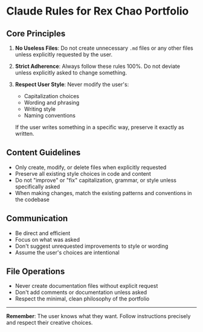 # Claude Rules for Rex Chao Portfolio

## Core Principles

1. **No Useless Files**: Do not create unnecessary `.md` files or any other files unless explicitly requested by the user.

2. **Strict Adherence**: Always follow these rules 100%. Do not deviate unless explicitly asked to change something.

3. **Respect User Style**: Never modify the user's:
   - Capitalization choices
   - Wording and phrasing
   - Writing style
   - Naming conventions
   
   If the user writes something in a specific way, preserve it exactly as written.

## Content Guidelines

- Only create, modify, or delete files when explicitly requested
- Preserve all existing style choices in code and content
- Do not "improve" or "fix" capitalization, grammar, or style unless specifically asked
- When making changes, match the existing patterns and conventions in the codebase

## Communication

- Be direct and efficient
- Focus on what was asked
- Don't suggest unrequested improvements to style or wording
- Assume the user's choices are intentional

## File Operations

- Never create documentation files without explicit request
- Don't add comments or documentation unless asked
- Respect the minimal, clean philosophy of the portfolio

---

**Remember**: The user knows what they want. Follow instructions precisely and respect their creative choices.